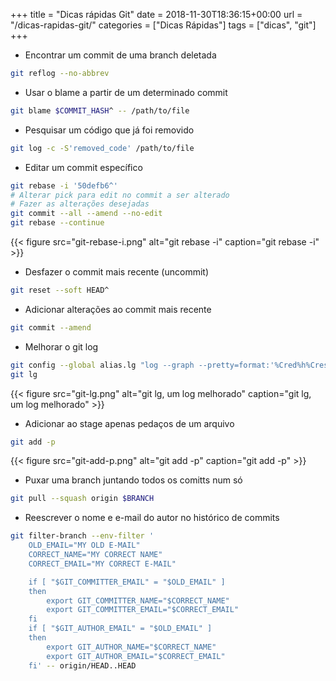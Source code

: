 +++
title = "Dicas rápidas Git"
date = 2018-11-30T18:36:15+00:00
url = "/dicas-rapidas-git/"
categories = ["Dicas Rápidas"]
tags = ["dicas", "git"]
+++


* Encontrar um commit de uma branch deletada
```bash
git reflog --no-abbrev
```


* Usar o blame a partir de um determinado commit
```bash
git blame $COMMIT_HASH^ -- /path/to/file
```


* Pesquisar um código que já foi removido
```bash
git log -c -S'removed_code' /path/to/file
```


* Editar um commit específico
```bash
git rebase -i '50defb6^'
# Alterar pick para edit no commit a ser alterado
# Fazer as alterações desejadas
git commit --all --amend --no-edit
git rebase --continue
```
{{< figure src="git-rebase-i.png" alt="git rebase -i" caption="git rebase -i" >}}


* Desfazer o commit mais recente (uncommit)
```bash
git reset --soft HEAD^
```


* Adicionar alterações ao commit mais recente
```bash
git commit --amend
```


* Melhorar o git log
```bash
git config --global alias.lg "log --graph --pretty=format:'%Cred%h%Creset -%C(yellow)%d%Creset %s %Cgreen(%cr) %C(bold blue)<%an>%Creset'"
git lg
```
{{< figure src="git-lg.png" alt="git lg, um log melhorado" caption="git lg, um log melhorado" >}}


* Adicionar ao stage apenas pedaços de um arquivo
```bash
git add -p
```
{{< figure src="git-add-p.png" alt="git add -p" caption="git add -p" >}}


* Puxar uma branch juntando todos os comitts num só
```bash
git pull --squash origin $BRANCH
```


* Reescrever o nome e e-mail do autor no histórico de commits 
```bash
git filter-branch --env-filter '
	OLD_EMAIL="MY OLD E-MAIL"
	CORRECT_NAME="MY CORRECT NAME"
	CORRECT_EMAIL="MY CORRECT E-MAIL"

	if [ "$GIT_COMMITTER_EMAIL" = "$OLD_EMAIL" ]
	then
		export GIT_COMMITTER_NAME="$CORRECT_NAME"
		export GIT_COMMITTER_EMAIL="$CORRECT_EMAIL"
	fi
	if [ "$GIT_AUTHOR_EMAIL" = "$OLD_EMAIL" ]
	then
		export GIT_AUTHOR_NAME="$CORRECT_NAME"
		export GIT_AUTHOR_EMAIL="$CORRECT_EMAIL"
	fi' -- origin/HEAD..HEAD
```
